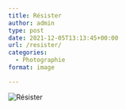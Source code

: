 ```yaml
---
title: Résister
author: admin
type: post
date: 2021-12-05T13:13:45+00:00
url: /resister/
categories:
  - Photographie
format: image

---
```

![Résister](./dsc6511.jpg)